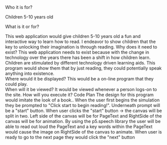 Who it is for?

Children 5-10 years old 

What is it or for?

This web application would give children 5-10 years old a fun and interactive way to learn how to read. I endeavor to show children that the key to unlocking their imagination is through reading. 
Why does it need to exist?
This web application needs to exist because with the change in technology over the years there has been a shift in how children learn.  Children are stimulated by different technology driven learning aids. This program would show them that by just reading, they could potentially speak anything into existence.   
Where would it be displayed?
This would be a on-line program that they could play.  
When will it be viewed?
It would be viewed whenever a person logs-on to the site. 
How will you execute it?
Code Plan
The design for this program would imitate the look of a book.. 
When the user first begins the simulation they be prompted to "Click start to  begin reading!". Underneath prompt will be a "start" button.
When user clicks the "start" button -> the canvas will be split in two.
Left side of the canvas will be for PageText and RightSide of the canvas will be for animation. 
By using the p5.speech library the user will be able to read out loud the PageText and a key words within the PageText would cause the image on RightSide of the canvas to animate.
When user is ready to go to the next page they would click the "next" button 
